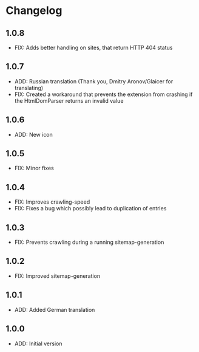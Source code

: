 # Changelog

## 1.0.8

- FIX: Adds better handling on sites, that return HTTP 404 status

## 1.0.7

- ADD: Russian translation (Thank you, Dmitry Aronov/Glaicer for translating)
- FIX: Created a workaround that prevents the extension from crashing if the HtmlDomParser returns an invalid value

## 1.0.6

- ADD: New icon

## 1.0.5

- FIX: Minor fixes

## 1.0.4

- FIX: Improves crawling-speed
- FIX: Fixes a bug which possibly lead to duplication of entries

## 1.0.3

- FIX: Prevents crawling during a running sitemap-generation

## 1.0.2

- FIX: Improved sitemap-generation

## 1.0.1

- ADD: Added German translation

## 1.0.0

- ADD: Initial version